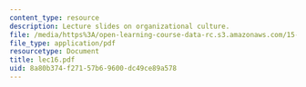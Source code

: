 ```yaml
---
content_type: resource
description: Lecture slides on organizational culture.
file: /media/https%3A/open-learning-course-data-rc.s3.amazonaws.com/15-301-managerial-psychology-fall-2006/8a80b374f27157b69600dc49ce89a578_lec16.pdf
file_type: application/pdf
resourcetype: Document
title: lec16.pdf
uid: 8a80b374-f271-57b6-9600-dc49ce89a578
---
```

